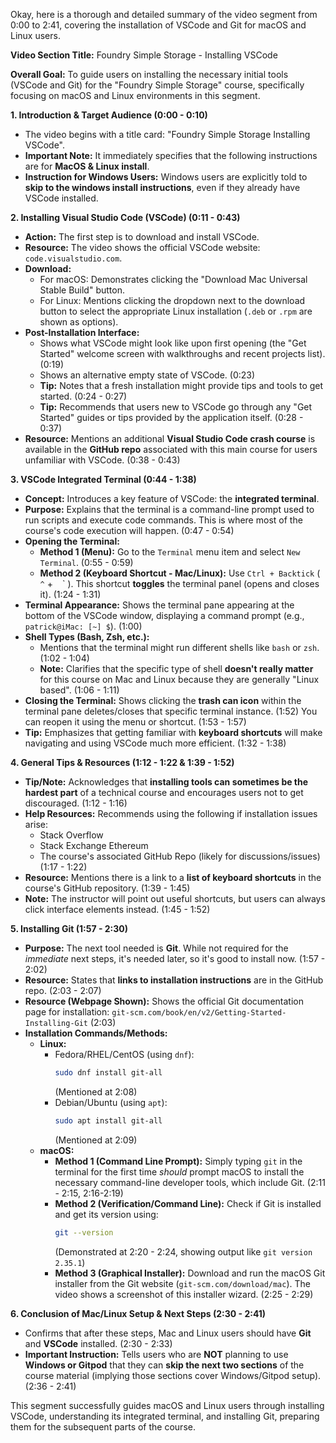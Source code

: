 Okay, here is a thorough and detailed summary of the video segment from 0:00 to 2:41, covering the installation of VSCode and Git for macOS and Linux users.

**Video Section Title:** Foundry Simple Storage - Installing VSCode

**Overall Goal:** To guide users on installing the necessary initial tools (VSCode and Git) for the "Foundry Simple Storage" course, specifically focusing on macOS and Linux environments in this segment.

**1. Introduction & Target Audience (0:00 - 0:10)**

*   The video begins with a title card: "Foundry Simple Storage Installing VSCode".
*   **Important Note:** It immediately specifies that the following instructions are for **MacOS & Linux install**.
*   **Instruction for Windows Users:** Windows users are explicitly told to **skip to the windows install instructions**, even if they already have VSCode installed.

**2. Installing Visual Studio Code (VSCode) (0:11 - 0:43)**

*   **Action:** The first step is to download and install VSCode.
*   **Resource:** The video shows the official VSCode website: `code.visualstudio.com`.
*   **Download:**
    *   For macOS: Demonstrates clicking the "Download Mac Universal Stable Build" button.
    *   For Linux: Mentions clicking the dropdown next to the download button to select the appropriate Linux installation (`.deb` or `.rpm` are shown as options).
*   **Post-Installation Interface:**
    *   Shows what VSCode might look like upon first opening (the "Get Started" welcome screen with walkthroughs and recent projects list). (0:19)
    *   Shows an alternative empty state of VSCode. (0:23)
    *   **Tip:** Notes that a fresh installation might provide tips and tools to get started. (0:24 - 0:27)
    *   **Tip:** Recommends that users new to VSCode go through any "Get Started" guides or tips provided by the application itself. (0:28 - 0:37)
*   **Resource:** Mentions an additional **Visual Studio Code crash course** is available in the **GitHub repo** associated with this main course for users unfamiliar with VSCode. (0:38 - 0:43)

**3. VSCode Integrated Terminal (0:44 - 1:38)**

*   **Concept:** Introduces a key feature of VSCode: the **integrated terminal**.
*   **Purpose:** Explains that the terminal is a command-line prompt used to run scripts and execute code commands. This is where most of the course's code execution will happen. (0:47 - 0:54)
*   **Opening the Terminal:**
    *   **Method 1 (Menu):** Go to the `Terminal` menu item and select `New Terminal`. (0:55 - 0:59)
    *   **Method 2 (Keyboard Shortcut - Mac/Linux):** Use `Ctrl + Backtick` ( `^` + ` ` ` ). This shortcut **toggles** the terminal panel (opens and closes it). (1:24 - 1:31)
*   **Terminal Appearance:** Shows the terminal pane appearing at the bottom of the VSCode window, displaying a command prompt (e.g., `patrick@iMac: [~] $`). (1:00)
*   **Shell Types (Bash, Zsh, etc.):**
    *   Mentions that the terminal might run different shells like `bash` or `zsh`. (1:02 - 1:04)
    *   **Note:** Clarifies that the specific type of shell **doesn't really matter** for this course on Mac and Linux because they are generally "Linux based". (1:06 - 1:11)
*   **Closing the Terminal:** Shows clicking the **trash can icon** within the terminal pane deletes/closes that specific terminal instance. (1:52) You can reopen it using the menu or shortcut. (1:53 - 1:57)
*   **Tip:** Emphasizes that getting familiar with **keyboard shortcuts** will make navigating and using VSCode much more efficient. (1:32 - 1:38)

**4. General Tips & Resources (1:12 - 1:22 & 1:39 - 1:52)**

*   **Tip/Note:** Acknowledges that **installing tools can sometimes be the hardest part** of a technical course and encourages users not to get discouraged. (1:12 - 1:16)
*   **Help Resources:** Recommends using the following if installation issues arise:
    *   Stack Overflow
    *   Stack Exchange Ethereum
    *   The course's associated GitHub Repo (likely for discussions/issues) (1:17 - 1:22)
*   **Resource:** Mentions there is a link to a **list of keyboard shortcuts** in the course's GitHub repository. (1:39 - 1:45)
*   **Note:** The instructor will point out useful shortcuts, but users can always click interface elements instead. (1:45 - 1:52)

**5. Installing Git (1:57 - 2:30)**

*   **Purpose:** The next tool needed is **Git**. While not required for the *immediate* next steps, it's needed later, so it's good to install now. (1:57 - 2:02)
*   **Resource:** States that **links to installation instructions** are in the GitHub repo. (2:03 - 2:07)
*   **Resource (Webpage Shown):** Shows the official Git documentation page for installation: `git-scm.com/book/en/v2/Getting-Started-Installing-Git` (2:03)
*   **Installation Commands/Methods:**
    *   **Linux:**
        *   Fedora/RHEL/CentOS (using `dnf`):
            ```bash
            sudo dnf install git-all
            ```
            (Mentioned at 2:08)
        *   Debian/Ubuntu (using `apt`):
            ```bash
            sudo apt install git-all
            ```
            (Mentioned at 2:09)
    *   **macOS:**
        *   **Method 1 (Command Line Prompt):** Simply typing `git` in the terminal for the first time *should* prompt macOS to install the necessary command-line developer tools, which include Git. (2:11 - 2:15, 2:16-2:19)
        *   **Method 2 (Verification/Command Line):** Check if Git is installed and get its version using:
            ```bash
            git --version
            ```
            (Demonstrated at 2:20 - 2:24, showing output like `git version 2.35.1`)
        *   **Method 3 (Graphical Installer):** Download and run the macOS Git installer from the Git website (`git-scm.com/download/mac`). The video shows a screenshot of this installer wizard. (2:25 - 2:29)

**6. Conclusion of Mac/Linux Setup & Next Steps (2:30 - 2:41)**

*   Confirms that after these steps, Mac and Linux users should have **Git** and **VSCode** installed. (2:30 - 2:33)
*   **Important Instruction:** Tells users who are **NOT** planning to use **Windows or Gitpod** that they can **skip the next two sections** of the course material (implying those sections cover Windows/Gitpod setup). (2:36 - 2:41)

This segment successfully guides macOS and Linux users through installing VSCode, understanding its integrated terminal, and installing Git, preparing them for the subsequent parts of the course.